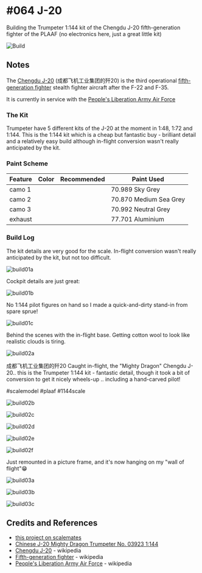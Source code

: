 # #064 J-20

Building the Trumpeter 1:144 kit of the Chengdu J-20 fifth-generation fighter of the PLAAF (no electronics here, just a great little kit)

![Build](./assets/J20_build.jpg?raw=true)

## Notes

The [Chengdu J-20](https://en.wikipedia.org/wiki/Chengdu_J-20) (成都飞机工业集团的歼20) is the
third operational
[fifth-generation fighter](https://en.wikipedia.org/wiki/Fifth-generation_fighter)
stealth fighter aircraft after the F-22 and F-35.

It is currently in service with the [People's Liberation Army Air Force](https://en.wikipedia.org/wiki/People%27s_Liberation_Army_Air_Force)

### The Kit

Trumpeter have 5 different kits of the J-20 at the moment in 1:48, 1:72 and 1:144.
This is the 1:144 kit which is a cheap but fantastic buy - brilliant detail and a relatively easy build although in-flight conversion wasn't really anticipated by the kit.

### Paint Scheme

| Feature               | Color                | Recommended | Paint Used |
|-----------------------|----------------------|-------------|------------|
| camo 1                |                      |             | 70.989 Sky Grey           |
| camo 2                |                      |             | 70.870 Medium Sea Grey        |
| camo 3                |                      |             | 70.992 Neutral Grey        |
| exhaust               |                      |             | 77.701 Aluminium        |

### Build Log

The kit details are very good for the scale. In-flight conversion wasn't really anticipated by the kit, but not too difficult.

![build01a](./assets/build01a.jpg?raw=true)

Cockpit details are just great:

![build01b](./assets/build01b.jpg?raw=true)

No 1:144 pilot figures on hand so I made a quick-and-dirty stand-in from spare sprue!

![build01c](./assets/build01c.jpg?raw=true)

Behind the scenes with the in-flight base. Getting cotton wool to look like realistic clouds is tiring.

![build02a](./assets/build02a.jpg?raw=true)

成都飞机工业集团的歼20 Caught in-flight, the "Mighty Dragon" Chengdu J-20..
this is the Trumpeter 1:144 kit - fantastic detail, though it took a bit of conversion to get it nicely wheels-up .. including a hand-carved pilot!

#scalemodel #plaaf #1144scale

![build02b](./assets/build02b.jpg?raw=true)

![build02c](./assets/build02c.jpg?raw=true)

![build02d](./assets/build02d.jpg?raw=true)

![build02e](./assets/build02e.jpg?raw=true)

![build02f](./assets/build02f.jpg?raw=true)

Just remounted in a picture frame, and it's now hanging on my "wall of flight"😁

![build03a](./assets/build03a.jpg?raw=true)

![build03b](./assets/build03b.jpg?raw=true)

![build03c](./assets/build03c.jpg?raw=true)

## Credits and References

* [this project on scalemates](https://www.scalemates.com/profiles/mate.php?id=74137&p=projects&project=135719)
* [Chinese J-20 Mighty Dragon Trumpeter No. 03923 1:144](https://www.scalemates.com/kits/trumpeter-03923-chinese-j-20-mighty-dragon--218736)
* [Chengdu J-20](https://en.wikipedia.org/wiki/Chengdu_J-20) - wikipedia
* [Fifth-generation fighter](https://en.wikipedia.org/wiki/Fifth-generation_fighter) - wikipedia
* [People's Liberation Army Air Force](https://en.wikipedia.org/wiki/People%27s_Liberation_Army_Air_Force) - wikipedia
